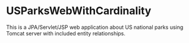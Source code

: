 # USParksWebWithCardinality
 This is a JPA/Servlet/JSP web application about US national parks using Tomcat server with included entity relationships.
